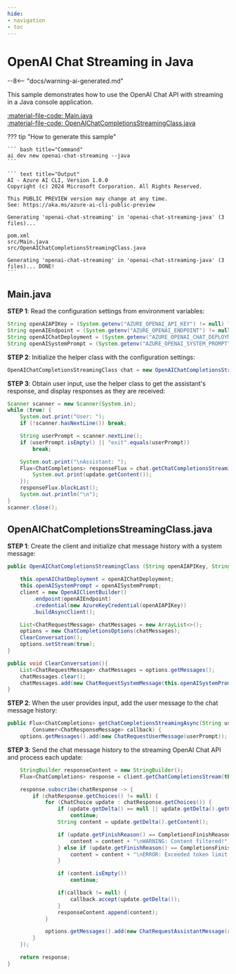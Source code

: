 ```yaml
---
hide:
- navigation
- toc
---
```

# OpenAI Chat Streaming in Java

--8<-- "docs/warning-ai-generated.md"

This sample demonstrates how to use the OpenAI Chat API with streaming in a Java console application.

[:material-file-code: Main.java](./samples/openai-chat-streaming-java/src/Main.java)  
[:material-file-code: OpenAIChatCompletionsStreamingClass.java](./samples/openai-chat-streaming-java/src/OpenAIChatCompletionsStreamingClass.java)  

??? tip "How to generate this sample"

    ``` bash title="Command"
    ai dev new openai-chat-streaming --java
    ```

    ``` text title="Output"
    AI - Azure AI CLI, Version 1.0.0
    Copyright (c) 2024 Microsoft Corporation. All Rights Reserved.

    This PUBLIC PREVIEW version may change at any time.
    See: https://aka.ms/azure-ai-cli-public-preview

    Generating 'openai-chat-streaming' in 'openai-chat-streaming-java' (3 files)...

    pom.xml
    src/Main.java
    src/OpenAIChatCompletionsStreamingClass.java

    Generating 'openai-chat-streaming' in 'openai-chat-streaming-java' (3 files)... DONE!
    ```


## Main.java

**STEP 1**: Read the configuration settings from environment variables:

``` java title="Main.java"
String openAIAPIKey = (System.getenv("AZURE_OPENAI_API_KEY") != null) ? System.getenv("AZURE_OPENAI_API_KEY") : "<insert your OpenAI API key here>";
String openAIEndpoint = (System.getenv("AZURE_OPENAI_ENDPOINT") != null) ? System.getenv("AZURE_OPENAI_ENDPOINT") : "<insert your OpenAI endpoint here>";
String openAIChatDeployment = (System.getenv("AZURE_OPENAI_CHAT_DEPLOYMENT") != null) ? System.getenv("AZURE_OPENAI_CHAT_DEPLOYMENT") : "<insert your OpenAI chat deployment name here>";
String openAISystemPrompt = (System.getenv("AZURE_OPENAI_SYSTEM_PROMPT") != null) ? System.getenv("AZURE_OPENAI_SYSTEM_PROMPT") : "You are a helpful AI assistant.";
```

**STEP 2**: Initialize the helper class with the configuration settings:

``` java title="Main.java"
OpenAIChatCompletionsStreamingClass chat = new OpenAIChatCompletionsStreamingClass(openAIAPIKey, openAIEndpoint, openAIChatDeployment, openAISystemPrompt);
```

**STEP 3**: Obtain user input, use the helper class to get the assistant's response, and display responses as they are received:

``` java title="Main.java"
Scanner scanner = new Scanner(System.in);
while (true) {
    System.out.print("User: ");
    if (!scanner.hasNextLine()) break;

    String userPrompt = scanner.nextLine();
    if (userPrompt.isEmpty() || "exit".equals(userPrompt))
        break;

    System.out.print("\nAssistant: ");
    Flux<ChatCompletions> responseFlux = chat.getChatCompletionsStreamingAsync(userPrompt, update -> {
        System.out.print(update.getContent());
    });
    responseFlux.blockLast();
    System.out.println("\n");
}
scanner.close();
```

## OpenAIChatCompletionsStreamingClass.java

**STEP 1**: Create the client and initialize chat message history with a system message:

``` java title="OpenAIChatCompletionsStreamingClass.java"
public OpenAIChatCompletionsStreamingClass (String openAIAPIKey, String openAIEndpoint, String openAIChatDeployment, String openAISystemPrompt) {

    this.openAIChatDeployment = openAIChatDeployment;
    this.openAISystemPrompt = openAISystemPrompt;
    client = new OpenAIClientBuilder()
        .endpoint(openAIEndpoint)
        .credential(new AzureKeyCredential(openAIAPIKey))
        .buildAsyncClient();

    List<ChatRequestMessage> chatMessages = new ArrayList<>();
    options = new ChatCompletionsOptions(chatMessages);
    ClearConversation();
    options.setStream(true);
}

public void ClearConversation(){
    List<ChatRequestMessage> chatMessages = options.getMessages();
    chatMessages.clear();
    chatMessages.add(new ChatRequestSystemMessage(this.openAISystemPrompt));
}
```

**STEP 2**: When the user provides input, add the user message to the chat message history:

``` java title="OpenAIChatCompletionsStreamingClass.java"
public Flux<ChatCompletions> getChatCompletionsStreamingAsync(String userPrompt,
        Consumer<ChatResponseMessage> callback) {
    options.getMessages().add(new ChatRequestUserMessage(userPrompt));
```

**STEP 3**: Send the chat message history to the streaming OpenAI Chat API and process each update:

``` java title="OpenAIChatCompletionsStreamingClass.java"
    StringBuilder responseContent = new StringBuilder();
    Flux<ChatCompletions> response = client.getChatCompletionsStream(this.openAIChatDeployment, options);

    response.subscribe(chatResponse -> {
        if (chatResponse.getChoices() != null) {
            for (ChatChoice update : chatResponse.getChoices()) {
                if (update.getDelta() == null || update.getDelta().getContent() == null)
                    continue;
                String content = update.getDelta().getContent();

                if (update.getFinishReason() == CompletionsFinishReason.CONTENT_FILTERED) {
                    content = content + "\nWARNING: Content filtered!";
                } else if (update.getFinishReason() == CompletionsFinishReason.TOKEN_LIMIT_REACHED) {
                    content = content + "\nERROR: Exceeded token limit!";
                }

                if (content.isEmpty())
                    continue;

                if(callback != null) {
                	callback.accept(update.getDelta());
                }
                responseContent.append(content);
            }

            options.getMessages().add(new ChatRequestAssistantMessage(responseContent.toString()));
        }
    });

    return response;
}
```